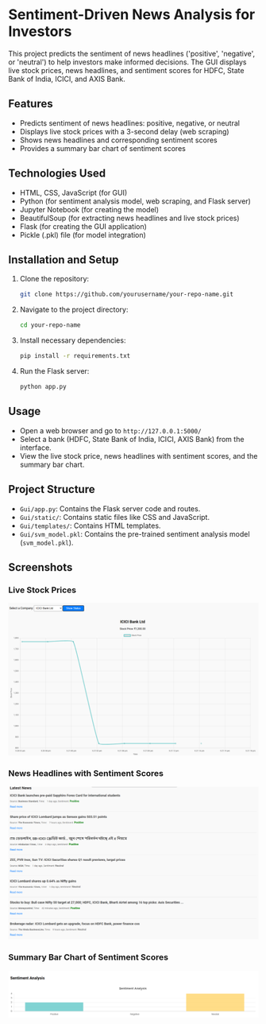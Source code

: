 # Sentiment-Driven News Analysis for Investors

This project predicts the sentiment of news headlines ('positive', 'negative', or 'neutral') to help investors make informed decisions. The GUI displays live stock prices, news headlines, and sentiment scores for HDFC, State Bank of India, ICICI, and AXIS Bank.

## Features

- Predicts sentiment of news headlines: positive, negative, or neutral
- Displays live stock prices with a 3-second delay (web scraping)
- Shows news headlines and corresponding sentiment scores
- Provides a summary bar chart of sentiment scores

## Technologies Used

- HTML, CSS, JavaScript (for GUI)
- Python (for sentiment analysis model, web scraping, and Flask server)
- Jupyter Notebook (for creating the model)
- BeautifulSoup (for extracting news headlines and live stock prices)
- Flask (for creating the GUI application)
- Pickle (.pkl) file (for model integration)

## Installation and Setup

1. Clone the repository:
   ```bash
   git clone https://github.com/yourusername/your-repo-name.git
   ```
2. Navigate to the project directory:
   ```bash
   cd your-repo-name
   ```
3. Install necessary dependencies:
   ```bash
   pip install -r requirements.txt
   ```
4. Run the Flask server:
   ```bash
   python app.py
   ```

## Usage

- Open a web browser and go to `http://127.0.0.1:5000/`
- Select a bank (HDFC, State Bank of India, ICICI, AXIS Bank) from the interface.
- View the live stock price, news headlines with sentiment scores, and the summary bar chart.

## Project Structure

- `Gui/app.py`: Contains the Flask server code and routes.
- `Gui/static/`: Contains static files like CSS and JavaScript.
- `Gui/templates/`: Contains HTML templates.
- `Gui/svm_model.pkl`: Contains the pre-trained sentiment analysis model (`svm_model.pkl`).

## Screenshots

### Live Stock Prices

![Live Stock Prices](Screenshots/live_stock_prices_screenshot.png)

### News Headlines with Sentiment Scores

![News Sentiment](Screenshots/news_sentiment_screenshot.png)

### Summary Bar Chart of Sentiment Scores

![Sentiment Summary](Screenshots/sentiment_summary_screenshot.png)
